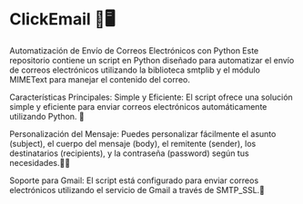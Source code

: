 # ClickEmail 🤖🖥️
Automatización de Envío de Correos Electrónicos con Python
Este repositorio contiene un script en Python diseñado para automatizar el envío de correos electrónicos utilizando la biblioteca smtplib y el módulo MIMEText para manejar el contenido del correo.

Características Principales:
Simple y Eficiente: El script ofrece una solución simple y eficiente para enviar correos electrónicos automáticamente utilizando Python. 📨

Personalización del Mensaje: Puedes personalizar fácilmente el asunto (subject), el cuerpo del mensaje (body), el remitente (sender), los destinatarios (recipients), y la contraseña (password) según tus necesidades.👨🏾

Soporte para Gmail: El script está configurado para enviar correos electrónicos utilizando el servicio de Gmail a través de SMTP_SSL.🛜
